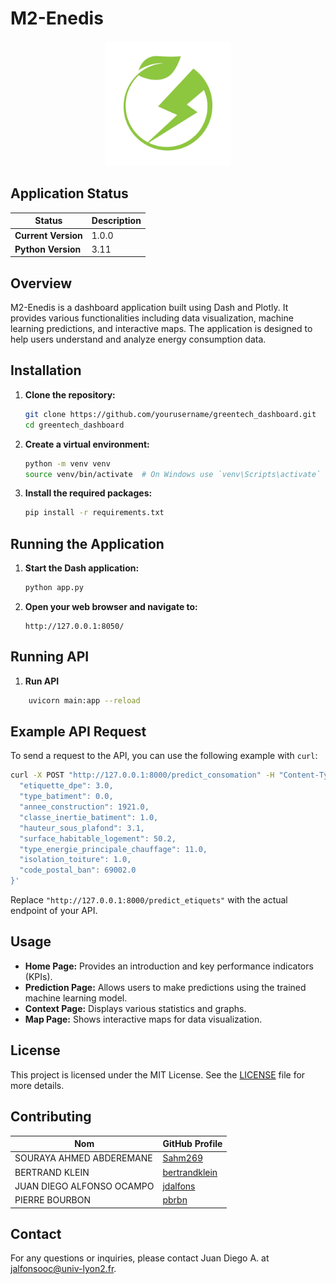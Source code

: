 # M2-Enedis

<p align="center">
    <img src="assets/logo.png" alt="M2-Enedis Logo" width="200">
</p>

## Application Status

| Status                | Description                          |
|-----------------------|--------------------------------------|
| **Current Version**   | 1.0.0                                |
| **Python Version**    | 3.11                                 |

## Overview

M2-Enedis is a dashboard application built using Dash and Plotly. It provides various functionalities including data visualization, machine learning predictions, and interactive maps. The application is designed to help users understand and analyze energy consumption data.


## Installation

1. **Clone the repository:**
    ```sh
    git clone https://github.com/yourusername/greentech_dashboard.git
    cd greentech_dashboard
    ```

2. **Create a virtual environment:**
    ```sh
    python -m venv venv
    source venv/bin/activate  # On Windows use `venv\Scripts\activate`
    ```

3. **Install the required packages:**
    ```sh
    pip install -r requirements.txt
    ```

## Running the Application

1. **Start the Dash application:**
    ```sh
    python app.py
    ```

2. **Open your web browser and navigate to:**
    ```
    http://127.0.0.1:8050/
    ```

## Running API

1. **Run API**
```sh
    uvicorn main:app --reload
```

## Example API Request

To send a request to the API, you can use the following example with `curl`:

```sh
curl -X POST "http://127.0.0.1:8000/predict_consomation" -H "Content-Type: application/json" -d '{
  "etiquette_dpe": 3.0,
  "type_batiment": 0.0,
  "annee_construction": 1921.0,
  "classe_inertie_batiment": 1.0,
  "hauteur_sous_plafond": 3.1,
  "surface_habitable_logement": 50.2,
  "type_energie_principale_chauffage": 11.0,
  "isolation_toiture": 1.0,
  "code_postal_ban": 69002.0
}'
```

Replace `"http://127.0.0.1:8000/predict_etiquets"` with the actual endpoint of your API.

## Usage

- **Home Page:** Provides an introduction and key performance indicators (KPIs).
- **Prediction Page:** Allows users to make predictions using the trained machine learning model.
- **Context Page:** Displays various statistics and graphs.
- **Map Page:** Shows interactive maps for data visualization.

## License

This project is licensed under the MIT License. See the [LICENSE](LICENSE) file for more details.

## Contributing

| Nom                        | GitHub Profile                     |
|----------------------------|------------------------------------|
| SOURAYA AHMED ABDEREMANE   | [Sahm269](https://github.com/Sahm269) |
| BERTRAND KLEIN             | [bertrandklein](https://github.com/bertrandklein) |
| JUAN DIEGO ALFONSO OCAMPO  | [jdalfons](https://github.com/jdalfons) |
| PIERRE BOURBON             | [pbrbn](https://github.com/pbrbn)  |

## Contact

For any questions or inquiries, please contact Juan Diego A. at [jalfonsooc@univ-lyon2.fr](mailto:jalfonsooc@univ-lyon2.fr).

